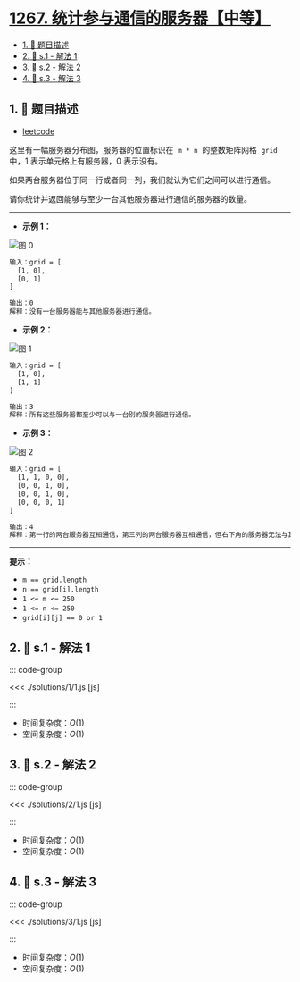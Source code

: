 # [1267. 统计参与通信的服务器【中等】](https://github.com/tnotesjs/TNotes.leetcode/tree/main/notes/1267.%20%E7%BB%9F%E8%AE%A1%E5%8F%82%E4%B8%8E%E9%80%9A%E4%BF%A1%E7%9A%84%E6%9C%8D%E5%8A%A1%E5%99%A8%E3%80%90%E4%B8%AD%E7%AD%89%E3%80%91)

<!-- region:toc -->

- [1. 📝 题目描述](#1--题目描述)
- [2. 🎯 s.1 - 解法 1](#2--s1---解法-1)
- [3. 🎯 s.2 - 解法 2](#3--s2---解法-2)
- [4. 🎯 s.3 - 解法 3](#4--s3---解法-3)

<!-- endregion:toc -->

## 1. 📝 题目描述

- [leetcode](https://leetcode.cn/problems/count-servers-that-communicate/)

这里有一幅服务器分布图，服务器的位置标识在  `m * n`  的整数矩阵网格  `grid`  中，1 表示单元格上有服务器，0 表示没有。

如果两台服务器位于同一行或者同一列，我们就认为它们之间可以进行通信。

请你统计并返回能够与至少一台其他服务器进行通信的服务器的数量。

---

- **示例 1：**

![图 0](https://cdn.jsdelivr.net/gh/tnotesjs/imgs@main/2025-09-17-20-04-36.png)

```txt
输入：grid = [
  [1, 0],
  [0, 1]
]

输出：0
解释：没有一台服务器能与其他服务器进行通信。
```

- **示例 2：**

![图 1](https://cdn.jsdelivr.net/gh/tnotesjs/imgs@main/2025-09-17-20-04-43.png)

```txt
输入：grid = [
  [1, 0],
  [1, 1]
]

输出：3
解释：所有这些服务器都至少可以与一台别的服务器进行通信。
```

- **示例 3：**

![图 2](https://cdn.jsdelivr.net/gh/tnotesjs/imgs@main/2025-09-17-20-04-49.png)

```txt
输入：grid = [
  [1, 1, 0, 0],
  [0, 0, 1, 0],
  [0, 0, 1, 0],
  [0, 0, 0, 1]
]

输出：4
解释：第一行的两台服务器互相通信，第三列的两台服务器互相通信，但右下角的服务器无法与其他服务器通信。
```

---

**提示：**

- `m == grid.length`
- `n == grid[i].length`
- `1 <= m <= 250`
- `1 <= n <= 250`
- `grid[i][j] == 0 or 1`

## 2. 🎯 s.1 - 解法 1

::: code-group

<<< ./solutions/1/1.js [js]

:::

- 时间复杂度：$O(1)$
- 空间复杂度：$O(1)$

## 3. 🎯 s.2 - 解法 2

::: code-group

<<< ./solutions/2/1.js [js]

:::

- 时间复杂度：$O(1)$
- 空间复杂度：$O(1)$

## 4. 🎯 s.3 - 解法 3

::: code-group

<<< ./solutions/3/1.js [js]

:::

- 时间复杂度：$O(1)$
- 空间复杂度：$O(1)$
